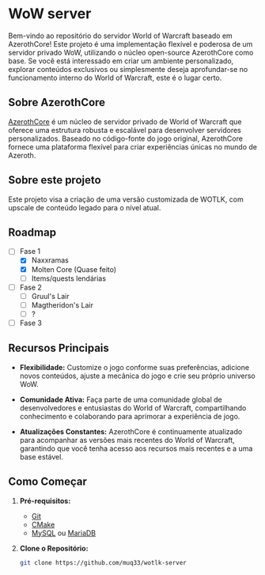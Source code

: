 # WoW server

Bem-vindo ao repositório do servidor World of Warcraft baseado em AzerothCore! Este projeto é uma implementação flexível e poderosa de um servidor privado WoW, utilizando o núcleo open-source AzerothCore como base. Se você está interessado em criar um ambiente personalizado, explorar conteúdos exclusivos ou simplesmente deseja aprofundar-se no funcionamento interno do World of Warcraft, este é o lugar certo.

## Sobre AzerothCore

[AzerothCore](https://www.azerothcore.org/) é um núcleo de servidor privado de World of Warcraft que oferece uma estrutura robusta e escalável para desenvolver servidores personalizados. Baseado no código-fonte do jogo original, AzerothCore fornece uma plataforma flexível para criar experiências únicas no mundo de Azeroth.

## Sobre este projeto
Este projeto visa a criação de uma versão customizada de WOTLK, com upscale de conteúdo legado para o nível atual.

## Roadmap
- [ ] Fase 1
   - [x] Naxxramas
   - [x] Molten Core (Quase feito)
   - [ ] Items/quests lendárias
 - [ ] Fase 2
   - [ ] Gruul's Lair
   - [ ] Magtheridon's Lair
   - [ ] ?
 - [ ] Fase 3
## Recursos Principais

- **Flexibilidade:** Customize o jogo conforme suas preferências, adicione novos conteúdos, ajuste a mecânica do jogo e crie seu próprio universo WoW.
  
- **Comunidade Ativa:** Faça parte de uma comunidade global de desenvolvedores e entusiastas do World of Warcraft, compartilhando conhecimento e colaborando para aprimorar a experiência de jogo.

- **Atualizações Constantes:** AzerothCore é continuamente atualizado para acompanhar as versões mais recentes do World of Warcraft, garantindo que você tenha acesso aos recursos mais recentes e a uma base estável.

## Como Começar

1. **Pré-requisitos:**
   - [Git](https://git-scm.com/)
   - [CMake](https://cmake.org/)
   - [MySQL](https://www.mysql.com/) ou [MariaDB](https://mariadb.org/)

2. **Clone o Repositório:**
   ```bash
   git clone https://github.com/muq33/wotlk-server
